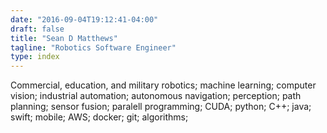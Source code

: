 ```yaml
---
date: "2016-09-04T19:12:41-04:00"
draft: false
title: "Sean D Matthews"
tagline: "Robotics Software Engineer"
type: index
---
```


Commercial, education, and military robotics; machine learning; computer vision; 
industrial automation; autonomous navigation; perception; path planning; 
sensor fusion; paralell programming; CUDA; python; C++; java; swift; mobile; AWS; 
docker; git; algorithms;
